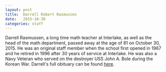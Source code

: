 ```yaml
---
layout: post
title:  Darrell Robert Rasmussen
date:   2015-10-30
categories: staff
---
```

Darrell Rasmussen, a long time math teacher at Interlake, as well as the head of the math department, passed away at the age of 81 on October 30, 2015. He was an original staff member when the school first opened in 1967 and he retired in 1996 after 30 years of service at Interlake. He was also a Navy Veteran who served on the destroyer USS John A. Bole during the Korean War.  Darrell's full obituary can be found [here](http://tinyurl.com/oszn7sp).
